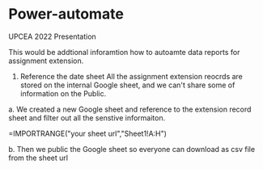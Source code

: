 # Power-automate
UPCEA 2022 Presentation

This would be addtional inforamtion how to autoamte data reports for assignment extension.


1. Reference the date sheet
All the assignment extension reocrds are stored on the internal Google sheet, and we can't share some of information on the Public. 

  a. We created a new Google sheet and reference to the extension record sheet and filter out all the senstive informaiton. 
  
   =IMPORTRANGE("your sheet url","Sheet1!A:H")

  b. Then we public the Google sheet so everyone can download as csv file from the sheet url
